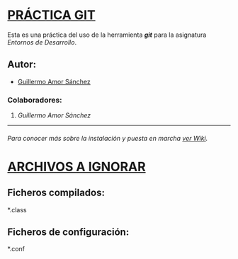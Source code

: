 # <ins>**PRÁCTICA GIT**</ins>

Esta es una práctica del uso de la herramienta ***git*** para la asignatura *Entornos de Desarrollo*.

## Autor:

- [Guillermo Amor Sánchez](https://github.com/gamors01)

### Colaboradores:

1. *Guillermo Amor Sánchez*

***

###### Para conocer más sobre la instalación y puesta en marcha [ver Wiki](https://github.com/gamors01/prueba/wiki/Prueba-de-titulo).

# <ins>**ARCHIVOS A IGNORAR**</ins>

## Ficheros compilados:

*.class

## Ficheros de configuración:

*.conf
